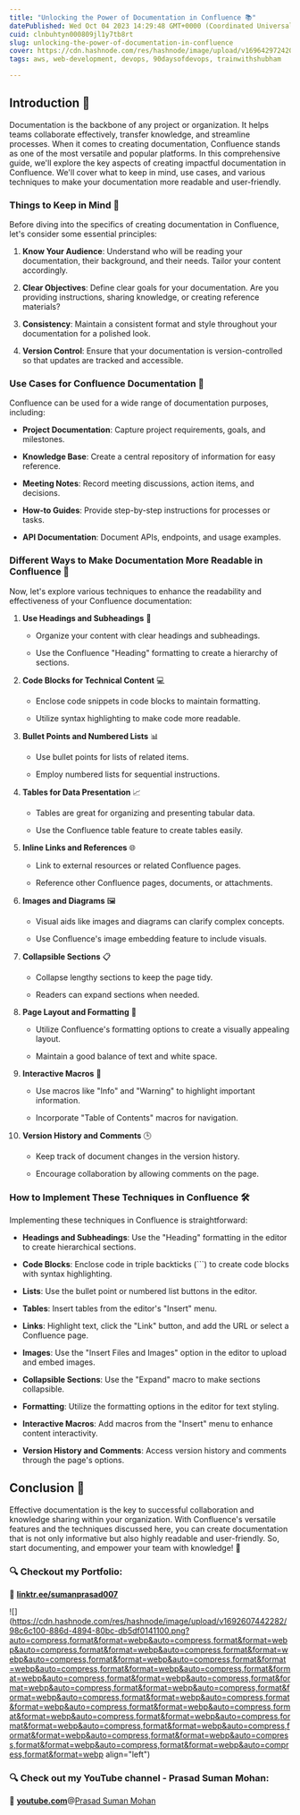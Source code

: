 ```yaml
---
title: "Unlocking the Power of Documentation in Confluence 📚"
datePublished: Wed Oct 04 2023 14:29:48 GMT+0000 (Coordinated Universal Time)
cuid: clnbuhtyn000809jl1y7tb8rt
slug: unlocking-the-power-of-documentation-in-confluence
cover: https://cdn.hashnode.com/res/hashnode/image/upload/v1696429724205/4313be58-4cec-48cc-82bc-5789cae79e97.gif
tags: aws, web-development, devops, 90daysofdevops, trainwithshubham

---
```


## **Introduction** 🚀

Documentation is the backbone of any project or organization. It helps teams collaborate effectively, transfer knowledge, and streamline processes. When it comes to creating documentation, Confluence stands as one of the most versatile and popular platforms. In this comprehensive guide, we'll explore the key aspects of creating impactful documentation in Confluence. We'll cover what to keep in mind, use cases, and various techniques to make your documentation more readable and user-friendly.

### **Things to Keep in Mind** 🧠

Before diving into the specifics of creating documentation in Confluence, let's consider some essential principles:

1. **Know Your Audience**: Understand who will be reading your documentation, their background, and their needs. Tailor your content accordingly.
    
2. **Clear Objectives**: Define clear goals for your documentation. Are you providing instructions, sharing knowledge, or creating reference materials?
    
3. **Consistency**: Maintain a consistent format and style throughout your documentation for a polished look.
    
4. **Version Control**: Ensure that your documentation is version-controlled so that updates are tracked and accessible.
    

### **Use Cases for Confluence Documentation** 📖

Confluence can be used for a wide range of documentation purposes, including:

* **Project Documentation**: Capture project requirements, goals, and milestones.
    
* **Knowledge Base**: Create a central repository of information for easy reference.
    
* **Meeting Notes**: Record meeting discussions, action items, and decisions.
    
* **How-to Guides**: Provide step-by-step instructions for processes or tasks.
    
* **API Documentation**: Document APIs, endpoints, and usage examples.
    

### **Different Ways to Make Documentation More Readable in Confluence** 📝

Now, let's explore various techniques to enhance the readability and effectiveness of your Confluence documentation:

1. **Use Headings and Subheadings** 📑
    
    * Organize your content with clear headings and subheadings.
        
    * Use the Confluence "Heading" formatting to create a hierarchy of sections.
        
2. **Code Blocks for Technical Content** 💻
    
    * Enclose code snippets in code blocks to maintain formatting.
        
    * Utilize syntax highlighting to make code more readable.
        
3. **Bullet Points and Numbered Lists** 📊
    
    * Use bullet points for lists of related items.
        
    * Employ numbered lists for sequential instructions.
        
4. **Tables for Data Presentation** 📈
    
    * Tables are great for organizing and presenting tabular data.
        
    * Use the Confluence table feature to create tables easily.
        
5. **Inline Links and References** 🌐
    
    * Link to external resources or related Confluence pages.
        
    * Reference other Confluence pages, documents, or attachments.
        
6. **Images and Diagrams** 🖼️
    
    * Visual aids like images and diagrams can clarify complex concepts.
        
    * Use Confluence's image embedding feature to include visuals.
        
7. **Collapsible Sections** 📋
    
    * Collapse lengthy sections to keep the page tidy.
        
    * Readers can expand sections when needed.
        
8. **Page Layout and Formatting** 📏
    
    * Utilize Confluence's formatting options to create a visually appealing layout.
        
    * Maintain a good balance of text and white space.
        
9. **Interactive Macros** 🧩
    
    * Use macros like "Info" and "Warning" to highlight important information.
        
    * Incorporate "Table of Contents" macros for navigation.
        
10. **Version History and Comments** 🕒
    
    * Keep track of document changes in the version history.
        
    * Encourage collaboration by allowing comments on the page.
        

### **How to Implement These Techniques in Confluence** 🛠️

Implementing these techniques in Confluence is straightforward:

* **Headings and Subheadings**: Use the "Heading" formatting in the editor to create hierarchical sections.
    
* **Code Blocks**: Enclose code in triple backticks (\`\`\`) to create code blocks with syntax highlighting.
    
* **Lists**: Use the bullet point or numbered list buttons in the editor.
    
* **Tables**: Insert tables from the editor's "Insert" menu.
    
* **Links**: Highlight text, click the "Link" button, and add the URL or select a Confluence page.
    
* **Images**: Use the "Insert Files and Images" option in the editor to upload and embed images.
    
* **Collapsible Sections**: Use the "Expand" macro to make sections collapsible.
    
* **Formatting**: Utilize the formatting options in the editor for text styling.
    
* **Interactive Macros**: Add macros from the "Insert" menu to enhance content interactivity.
    
* **Version History and Comments**: Access version history and comments through the page's options.
    

## **Conclusion** 🎉

Effective documentation is the key to successful collaboration and knowledge sharing within your organization. With Confluence's versatile features and the techniques discussed here, you can create documentation that is not only informative but also highly readable and user-friendly. So, start documenting, and empower your team with knowledge! 🌟

### **🔍 Checkout my Portfolio:**

**🔗** [**linktr.ee/sumanprasad007**](http://linktr.ee/sumanprasad007)

![](https://cdn.hashnode.com/res/hashnode/image/upload/v1692607442282/98c6c100-886d-4894-80bc-db5df0141100.png?auto=compress,format&format=webp&auto=compress,format&format=webp&auto=compress,format&format=webp&auto=compress,format&format=webp&auto=compress,format&format=webp&auto=compress,format&format=webp&auto=compress,format&format=webp&auto=compress,format&format=webp&auto=compress,format&format=webp&auto=compress,format&format=webp&auto=compress,format&format=webp&auto=compress,format&format=webp&auto=compress,format&format=webp&auto=compress,format&format=webp&auto=compress,format&format=webp&auto=compress,format&format=webp&auto=compress,format&format=webp&auto=compress,format&format=webp&auto=compress,format&format=webp&auto=compress,format&format=webp&auto=compress,format&format=webp&auto=compress,format&format=webp&auto=compress,format&format=webp&auto=compress,format&format=webp align="left")

### **🔍 Check out my YouTube channel - Prasad Suman Mohan:**

🔗 [**youtube.com**](http://youtube.com/)@[Prasad Suman Mohan](@sumanprasad)